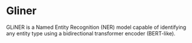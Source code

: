 # Gliner
GLiNER is a Named Entity Recognition (NER) model capable of identifying any entity type using a bidirectional transformer encoder (BERT-like).

